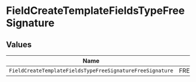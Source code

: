 # FieldCreateTemplateFieldsTypeFreeSignature


## Values

| Name                                                      | Value                                                     |
| --------------------------------------------------------- | --------------------------------------------------------- |
| `FieldCreateTemplateFieldsTypeFreeSignatureFreeSignature` | FREE_SIGNATURE                                            |
